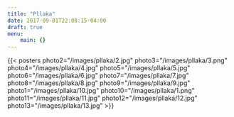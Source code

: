 ```yaml
---
title: "Pllaka"
date: 2017-09-01T22:08:15-04:00
draft: true
menu: 
    main: {}
---
```


{{< posters 
photo2="/images/pllaka/2.jpg"
photo3="/images/pllaka/3.png"
photo4="/images/pllaka/4.jpg"
photo5="/images/pllaka/5.jpg"
photo6="/images/pllaka/6.jpg"
photo7="/images/pllaka/7.jpg"
photo8="/images/pllaka/8.jpg"
photo9="/images/pllaka/9.jpg"
photo1="/images/pllaka/10.jpg"
photo10="/images/pllaka/1.png"
photo11="/images/pllaka/11.jpg"
photo12="/images/pllaka/12.jpg"
photo13="/images/pllaka/13.jpg" >}}
